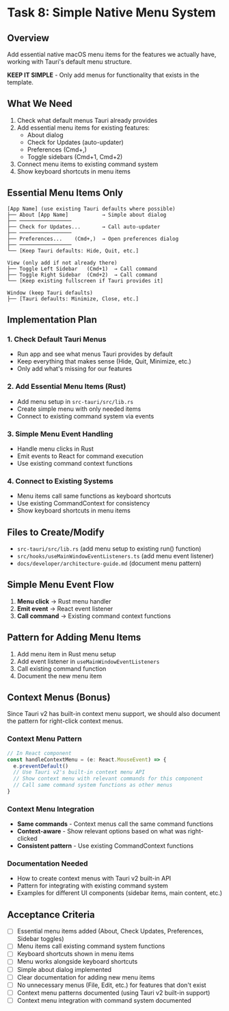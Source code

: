# Task 8: Simple Native Menu System

## Overview

Add essential native macOS menu items for the features we actually have, working with Tauri's default menu structure.

**KEEP IT SIMPLE** - Only add menus for functionality that exists in the template.

## What We Need

1. Check what default menus Tauri already provides
2. Add essential menu items for existing features:
   - About dialog
   - Check for Updates (auto-updater)
   - Preferences (Cmd+,)
   - Toggle sidebars (Cmd+1, Cmd+2)
3. Connect menu items to existing command system
4. Show keyboard shortcuts in menu items

## Essential Menu Items Only

```
[App Name] (use existing Tauri defaults where possible)
├── About [App Name]           → Simple about dialog
├── ─────────────────
├── Check for Updates...       → Call auto-updater
├── ─────────────────
├── Preferences...    (Cmd+,)  → Open preferences dialog
├── ─────────────────
└── [Keep Tauri defaults: Hide, Quit, etc.]

View (only add if not already there)
├── Toggle Left Sidebar   (Cmd+1)  → Call command
├── Toggle Right Sidebar  (Cmd+2)  → Call command
└── [Keep existing fullscreen if Tauri provides it]

Window (keep Tauri defaults)
├── [Tauri defaults: Minimize, Close, etc.]
```

## Implementation Plan

### 1. Check Default Tauri Menus

- Run app and see what menus Tauri provides by default
- Keep everything that makes sense (Hide, Quit, Minimize, etc.)
- Only add what's missing for our features

### 2. Add Essential Menu Items (Rust)

- Add menu setup in `src-tauri/src/lib.rs`
- Create simple menu with only needed items
- Connect to existing command system via events

### 3. Simple Menu Event Handling

- Handle menu clicks in Rust
- Emit events to React for command execution
- Use existing command context functions

### 4. Connect to Existing Systems

- Menu items call same functions as keyboard shortcuts
- Use existing CommandContext for consistency
- Show keyboard shortcuts in menu items

## Files to Create/Modify

- `src-tauri/src/lib.rs` (add menu setup to existing run() function)
- `src/hooks/useMainWindowEventListeners.ts` (add menu event listener)
- `docs/developer/architecture-guide.md` (document menu pattern)

## Simple Menu Event Flow

1. **Menu click** → Rust menu handler
2. **Emit event** → React event listener
3. **Call command** → Existing command context functions

## Pattern for Adding Menu Items

1. Add menu item in Rust menu setup
2. Add event listener in `useMainWindowEventListeners`
3. Call existing command function
4. Document the new menu item

## Context Menus (Bonus)

Since Tauri v2 has built-in context menu support, we should also document the pattern for right-click context menus.

### Context Menu Pattern

```typescript
// In React component
const handleContextMenu = (e: React.MouseEvent) => {
  e.preventDefault()
  // Use Tauri v2's built-in context menu API
  // Show context menu with relevant commands for this component
  // Call same command system functions as other menus
}
```

### Context Menu Integration

- **Same commands** - Context menus call the same command functions
- **Context-aware** - Show relevant options based on what was right-clicked
- **Consistent pattern** - Use existing CommandContext functions

### Documentation Needed

- How to create context menus with Tauri v2 built-in API
- Pattern for integrating with existing command system
- Examples for different UI components (sidebar items, main content, etc.)

## Acceptance Criteria

- [ ] Essential menu items added (About, Check Updates, Preferences, Sidebar toggles)
- [ ] Menu items call existing command system functions
- [ ] Keyboard shortcuts shown in menu items
- [ ] Menu works alongside keyboard shortcuts
- [ ] Simple about dialog implemented
- [ ] Clear documentation for adding new menu items
- [ ] No unnecessary menus (File, Edit, etc.) for features that don't exist
- [ ] Context menu patterns documented (using Tauri v2 built-in support)
- [ ] Context menu integration with command system documented

